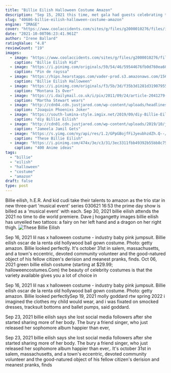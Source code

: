 ```yaml
---
title: "Billie Eilish Halloween Costume Amazon"
description: "Sep 15, 2021 this time, met gala had guests celebrating the american spirit and bring about their interpretations. The theme was 'in america: a lexicon of fashion' and while a number of celebrities like billie eilish"
slug: "40686-billie-eilish-halloween-costume-amazon"
engine: "IMAGE"
cover: "https://www.coolaccidents.com/sites/g/files/g2000010276/files/inline-images/billie-eilish-wig-halloween-costume.jpg"
date: "2021-10-08T06:23:41.961Z"
author: "Irene Ballard"
ratingValue: "4.8"
reviewCount: "19"
images:
  - image: "https://www.coolaccidents.com/sites/g/files/g2000010276/files/inline-images/billie-eilish-wig-halloween-costume.jpg"
    caption: "Billie Eilish Hid"
  - image: "https://i.pinimg.com/originals/59/54/46/59544676fb0d760ea60de3a4bdb240d5.jpg"
    caption: "Pin de rayssa"
  - image: "https://hips.hearstapps.com/vader-prod.s3.amazonaws.com/1569355842-Design_2_Move_Climacool_3_Stripes_Shorts_Black_EB3977_21_model.jpg?crop=0.667xw:1.00xh;0.187xw,0&resize=480:*"
    caption: "Billie Eilish Halloween"
  - image: "https://i.pinimg.com/originals/f3/5b/3d/f35b3d1281d31907955e3f35b54bfb24.jpg"
    caption: "Montana Is Over"
  - image: "https://i.dailymail.co.uk/i/pix/2011/09/24/article-2041279-0E0F016C00000578-48_1024x615_large.jpg"
    caption: "Martha Stewart wears"
  - image: "http://cdn04.cdn.justjared.com/wp-content/uploads/headlines/2019/10/joker-makeup.jpg"
    caption: "Joaquin Phoenixs Joker"
  - image: "https://south-lumina-style.imgix.net/2019/09/diy-Billie-Eilish-when-the-partys-over-halloween-makeup-.jpg?auto=format&ixlib=php-1.2.1&q=100&s=bb0ba8f407b26a7173436d728336958b"
    caption: "diy Billie Eilish"
  - image: "http://cdn01.cdn.justjared.com/wp-content/uploads/2019/10/jamil-spotify/jameela-jamil-gets-into-halloween-spirit-spotify-pop-up-09.jpg"
    caption: "Jameela Jamil Gets"
  - image: "https://s.yimg.com/ny/api/res/1.2/GPpGBojfFiJyeubhzdZh.Q--/YXBwaWQ9aGlnaGxhbmRlcjt3PTk2MDtoPTE0NDA-/https://s.yimg.com/uu/api/res/1.2/bKdQfCiUpvb9XUxoFAf8Yg--~B/aD0yMTc1O3c9MTQ1MDthcHBpZD15dGFjaHlvbg--/https://media.zenfs.com/en/seventeen_632/6c834d1af63e8e032792fbd23fa70dde"
    caption: "These Billie Eilish"
  - image: "https://i.pinimg.com/474x/3e/c3/31/3ec3311fbb49392b55bb8c7514b042aa.jpg"
    caption: "400 Anime ideas"
tags:
  - "billie"
  - "eilish"
  - "halloween"
  - "costume"
  - "amazon"
draft: false
type: post
---
```


Billie eilish, h.E.R. And kid cudi take their talents to amazon as the trio star in new three-part 'musical event' series 030621 16:53 the prime day show is billed as a 'musical event' with each. Sep 30, 2021 billie eilish attends the 2021 no time to die world premiere. Dave j hogangetty images billie eilish has unveiled two tattoos: a fairy on her left hand and a dragon on her right thigh.
![These Billie Eilish](https://s.yimg.com/ny/api/res/1.2/GPpGBojfFiJyeubhzdZh.Q--/YXBwaWQ9aGlnaGxhbmRlcjt3PTk2MDtoPTE0NDA-/https://s.yimg.com/uu/api/res/1.2/bKdQfCiUpvb9XUxoFAf8Yg--~B/aD0yMTc1O3c9MTQ1MDthcHBpZD15dGFjaHlvbg--/https://media.zenfs.com/en/seventeen_632/6c834d1af63e8e032792fbd23fa70dde "These Billie Eilish")

Sep 16, 2021 lil nas x halloween costume - industry baby pink jumpsuit.  Billie eilish oscar de la renta old hollywood ball gown costume. Photo: getty  amazon. Billie looked perfectly. It&#39;s october 31st in salem, massachusetts, and a town&#39;s eccentric, devoted community volunteer and the good-natured object of his fellow citizen&#39;s derision and meanest pranks, finds. Oct 06, 2021 green billie eilish costume (starting at $29.99; halloweencostumes.Com) the beauty of celebrity costumes is that the variety available gives you a lot of choice in
<!--inArticleAds-->

<!--galleryOne-->

Sep 16, 2021 lil nas x halloween costume - industry baby pink jumpsuit.  Billie eilish oscar de la renta old hollywood ball gown costume. Photo: getty  amazon. Billie looked perfectlySep 19, 2021 molly goddard rtw spring 2022 i imagined the clothes my child would wear, and i was fixated on smocked dresses, tracksuit bottoms and ballet pumps, said goddard.
<!--inArticleAds-->

<!--galleryTwo-->

Sep 23, 2021 billie eilish says she lost social media followers after she started sharing more of her body. The bury a friend singer, who just released her sophomore album happier than ever,
<!--galleryThree-->

Sep 23, 2021 billie eilish says she lost social media followers after she started sharing more of her body. The bury a friend singer, who just released her sophomore album happier than ever,. It's october 31st in salem, massachusetts, and a town's eccentric, devoted community volunteer and the good-natured object of his fellow citizen's derision and meanest pranks, finds